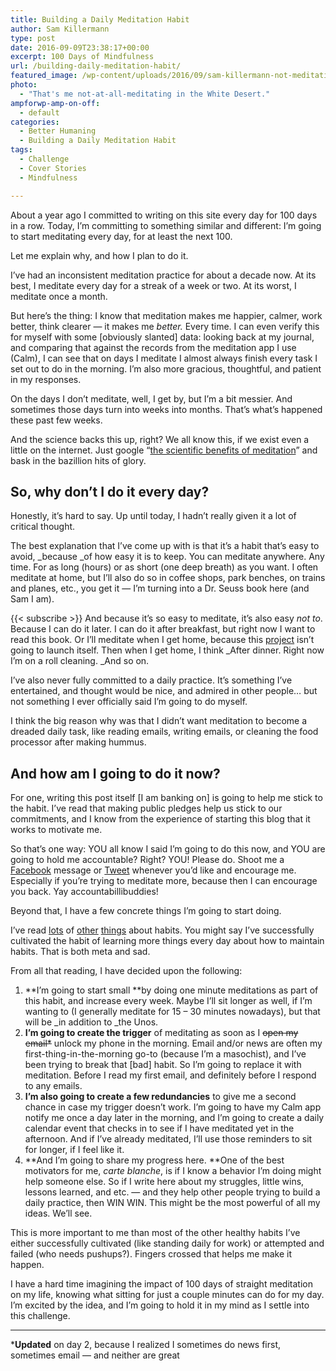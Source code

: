 ```yaml
---
title: Building a Daily Meditation Habit
author: Sam Killermann
type: post
date: 2016-09-09T23:38:17+00:00
excerpt: 100 Days of Mindfulness
url: /building-daily-meditation-habit/
featured_image: /wp-content/uploads/2016/09/sam-killermann-not-meditating-in-egypt.jpg
photo:
  - "That's me not-at-all-meditating in the White Desert."
ampforwp-amp-on-off:
  - default
categories:
  - Better Humaning
  - Building a Daily Meditation Habit
tags:
  - Challenge
  - Cover Stories
  - Mindfulness

---
```

About a year ago I committed to writing on this site every day for 100 days in a row. Today, I&#8217;m committing to something similar and different: I&#8217;m going to start meditating every day, for at least the next 100.

Let me explain why, and how I plan to do it.

I&#8217;ve had an inconsistent meditation practice for about a decade now. At its best, I meditate every day for a streak of a week or two. At its worst, I meditate once a month.

But here&#8217;s the thing: I know that meditation makes me happier, calmer, work better, think clearer &#8212; it makes me _better._ Every time. I can even verify this for myself with some [obviously slanted] data: looking back at my journal, and comparing that against the records from the meditation app I use (Calm), I can see that on days I meditate I almost always finish every task I set out to do in the morning. I&#8217;m also more gracious, thoughtful, and patient in my responses.

On the days I don&#8217;t meditate, well, I get by, but I&#8217;m a bit messier. And sometimes those days turn into weeks into months. That&#8217;s what&#8217;s happened these past few weeks.

And the science backs this up, right? We all know this, if we exist even a little on the internet. Just google &#8220;[the scientific benefits of meditation][1]&#8221; and bask in the bazillion hits of glory.

<!--more-->

## So, why don&#8217;t I do it every day?

Honestly, it&#8217;s hard to say. Up until today, I hadn&#8217;t really given it a lot of critical thought.

The best explanation that I&#8217;ve come up with is that it&#8217;s a habit that&#8217;s easy to avoid, _because _of how easy it is to keep. You can meditate anywhere. Any time. For as long (hours) or as short (one deep breath) as you want. I often meditate at home, but I&#8217;ll also do so in coffee shops, park benches, on trains and planes, etc., you get it &#8212; I&#8217;m turning into a Dr. Seuss book here (and Sam I am).

{{< subscribe >}}
And because it&#8217;s so easy to meditate, it&#8217;s also easy _not to_. Because I can do it later. I can do it after breakfast, but right now I want to read this book. Or I&#8217;ll meditate when I get home, because this [project][2] isn&#8217;t going to launch itself. Then when I get home, I think _After dinner. Right now I&#8217;m on a roll cleaning. _And so on.

I&#8217;ve also never fully committed to a daily practice. It&#8217;s something I&#8217;ve entertained, and thought would be nice, and admired in other people&#8230; but not something I ever officially said I&#8217;m going to do myself.

I think the big reason why was that I didn&#8217;t want meditation to become a dreaded daily task, like reading emails, writing emails, or cleaning the food processor after making hummus.

## And how am I going to do it now?

For one, writing this post itself [I am banking on] is going to help me stick to the habit. I&#8217;ve read that making public pledges help us stick to our commitments, and I know from the experience of starting this blog that it works to motivate me.

So that&#8217;s one way: YOU all know I said I&#8217;m going to do this now, and YOU are going to hold me accountable? Right? YOU! Please do. Shoot me a [Facebook][3] message or [Tweet][4] whenever you&#8217;d like and encourage me. Especially if you&#8217;re trying to meditate more, because then I can encourage you back. Yay accountabillibuddies!

Beyond that, I have a few concrete things I&#8217;m going to start doing.

I&#8217;ve read [lots][5] of [other][6] [things][7] about habits. You might say I&#8217;ve successfully cultivated the habit of learning more things every day about how to maintain habits. That is both meta and sad.

From all that reading, I have decided upon the following:

  1. **I&#8217;m going to start small **by doing one minute meditations as part of this habit, and increase every week. Maybe I&#8217;ll sit longer as well, if I&#8217;m wanting to (I generally meditate for 15 &#8211; 30 minutes nowadays), but that will be _in addition to _the Unos.
  2. **I&#8217;m going to create the trigger** of meditating as soon as I <del>open my email*</del> unlock my phone in the morning. Email and/or news are often my first-thing-in-the-morning go-to (because I&#8217;m a masochist), and I&#8217;ve been trying to break that [bad] habit. So I&#8217;m going to replace it with meditation. Before I read my first email, and definitely before I respond to any emails.
  3. **I&#8217;m also going to create a few redundancies** to give me a second chance in case my trigger doesn&#8217;t work. I&#8217;m going to have my Calm app notify me once a day later in the morning, and I&#8217;m going to create a daily calendar event that checks in to see if I have meditated yet in the afternoon. And if I&#8217;ve already meditated, I&#8217;ll use those reminders to sit for longer, if I feel like it.
  4. **And I&#8217;m going to share my progress here. **One of the best motivators for me, _carte blanche_, is if I know a behavior I&#8217;m doing might help someone else. So if I write here about my struggles, little wins, lessons learned, and etc. &#8212; and they help other people trying to build a daily practice, then WIN WIN. This might be the most powerful of all my ideas. We&#8217;ll see.

This is more important to me than most of the other healthy habits I&#8217;ve either successfully cultivated (like standing daily for work) or attempted and failed (who needs pushups?). Fingers crossed that helps me make it happen.

I have a hard time imagining the impact of 100 days of straight meditation on my life, knowing what sitting for just a couple minutes can do for my day. I&#8217;m excited by the idea, and I&#8217;m going to hold it in my mind as I settle into this challenge.

<hr class="wp-block-separator" />

***Updated** on day 2, because I realized I sometimes do news first, sometimes email &#8212; and neither are great

 [1]: http://lmgtfy.com/?q=the+scientific+benefits+of+meditation
 [2]: http://facilitating.xyz
 [3]: http://facebook.com/killermann
 [4]: http://twitter.com/killermann
 [5]: http://zenhabits.net/
 [6]: http://99u.com/articles/17123/5-scientific-ways-to-build-habits-that-stick
 [7]: http://zenhabitsbook.com/